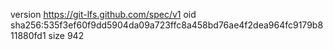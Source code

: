 version https://git-lfs.github.com/spec/v1
oid sha256:535f3ef60f9dd5904da09a723ffc8a458bd76ae4f2dea964fc9179b811880fd1
size 942
